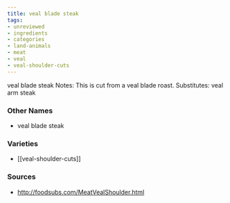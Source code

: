 ```yaml
---
title: veal blade steak
tags:
- unreviewed
- ingredients
- categories
- land-animals
- meat
- veal
- veal-shoulder-cuts
---
```

veal blade steak Notes: This is cut from a veal blade roast. Substitutes: veal arm steak

### Other Names

* veal blade steak

### Varieties

* [[veal-shoulder-cuts]]

### Sources
* http://foodsubs.com/MeatVealShoulder.html

